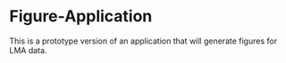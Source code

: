 # Figure-Application
This is a prototype version of an application that will generate figures for
LMA data.